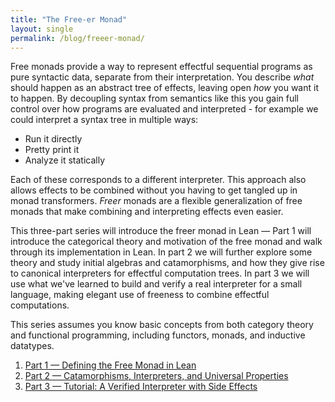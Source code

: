```yaml
---
title: "The Free-er Monad"
layout: single
permalink: /blog/freeer-monad/
---
```


Free monads provide a way to represent effectful sequential programs as pure syntactic data, separate from their interpretation. You describe *what* should happen as an abstract tree of effects, leaving open *how* you want it to happen. By decoupling syntax from semantics like this you gain full control over how programs are evaluated and interpreted - for example we could interpret a syntax tree in multiple ways:

- Run it directly
- Pretty print it
- Analyze it statically

Each of these corresponds to a different interpreter. This approach also allows effects to be combined without you having to get tangled up in monad transformers. *Freer* monads are a flexible generalization of free monads that make combining and interpreting effects even easier.

This three-part series will introduce the freer monad in Lean — Part 1 will introduce the categorical theory and motivation of the free monad and walk through its implementation in Lean. In part 2 we will further explore some theory and study initial algebras and catamorphisms, and how they give rise to canonical interpreters for effectful computation trees. In part 3 we will use what we've learned to build and verify a real interpreter for a small language, making elegant use of freeness to combine effectful computations.

This series assumes you know basic concepts from both category theory and functional programming, including functors, monads, and inductive datatypes.

1. [Part&nbsp;1 — Defining the Free Monad in Lean](/blog/freeer-monad/part1/)
2. [Part&nbsp;2 — Catamorphisms, Interpreters, and Universal Properties](/blog/freeer-monad/part2/)
3. [Part&nbsp;3 — Tutorial: A Verified Interpreter with Side Effects](/blog/freeer-monad/part3/)